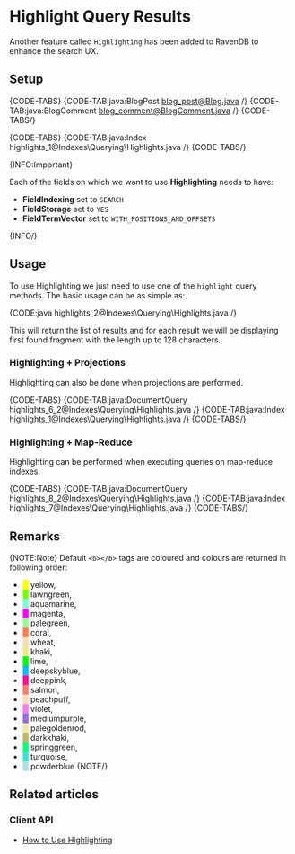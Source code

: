 # Highlight Query Results

Another feature called `Highlighting` has been added to RavenDB to enhance the search UX.

## Setup

{CODE-TABS}
{CODE-TAB:java:BlogPost blog_post@Blog.java /}
{CODE-TAB:java:BlogComment blog_comment@BlogComment.java /}
{CODE-TABS/}

{CODE-TABS}
{CODE-TAB:java:Index highlights_1@Indexes\Querying\Highlights.java /}
{CODE-TABS/}

{INFO:Important}

Each of the fields on which we want to use **Highlighting** needs to have:

- **FieldIndexing** set to `SEARCH`
- **FieldStorage** set to `YES`
- **FieldTermVector** set to `WITH_POSITIONS_AND_OFFSETS`

{INFO/}

## Usage

To use Highlighting we just need to use one of the `highlight` query methods. The basic usage can be as simple as:   

{CODE:java highlights_2@Indexes\Querying\Highlights.java /}

This will return the list of results and for each result we will be displaying first found fragment with the length up to 128 characters.

### Highlighting + Projections

Highlighting can also be done when projections are performed.

{CODE-TABS}
{CODE-TAB:java:DocumentQuery highlights_6_2@Indexes\Querying\Highlights.java /}
{CODE-TAB:java:Index highlights_1@Indexes\Querying\Highlights.java /}
{CODE-TABS/}

### Highlighting + Map-Reduce

Highlighting can be performed when executing queries on map-reduce indexes.

{CODE-TABS}
{CODE-TAB:java:DocumentQuery highlights_8_2@Indexes\Querying\Highlights.java /}
{CODE-TAB:java:Index highlights_7@Indexes\Querying\Highlights.java /}
{CODE-TABS/}

## Remarks

{NOTE:Note}
Default `<b></b>` tags are coloured and colours are returned in following order:

- <span style="border-left: 10px solid yellow">&nbsp;</span>yellow,
- <span style="border-left: 10px solid lawngreen">&nbsp;</span>lawngreen,
- <span style="border-left: 10px solid aquamarine">&nbsp;</span>aquamarine,
- <span style="border-left: 10px solid magenta">&nbsp;</span>magenta,
- <span style="border-left: 10px solid palegreen">&nbsp;</span>palegreen,
- <span style="border-left: 10px solid coral">&nbsp;</span>coral,
- <span style="border-left: 10px solid wheat">&nbsp;</span>wheat,
- <span style="border-left: 10px solid khaki">&nbsp;</span>khaki,
- <span style="border-left: 10px solid lime">&nbsp;</span>lime,
- <span style="border-left: 10px solid deepskyblue">&nbsp;</span>deepskyblue,
- <span style="border-left: 10px solid deeppink">&nbsp;</span>deeppink,
- <span style="border-left: 10px solid salmon">&nbsp;</span>salmon,
- <span style="border-left: 10px solid peachpuff">&nbsp;</span>peachpuff,
- <span style="border-left: 10px solid violet">&nbsp;</span>violet,
- <span style="border-left: 10px solid mediumpurple">&nbsp;</span>mediumpurple,
- <span style="border-left: 10px solid palegoldenrod">&nbsp;</span>palegoldenrod,
- <span style="border-left: 10px solid darkkhaki">&nbsp;</span>darkkhaki,
- <span style="border-left: 10px solid springgreen">&nbsp;</span>springgreen,
- <span style="border-left: 10px solid turquoise">&nbsp;</span>turquoise,
- <span style="border-left: 10px solid powderblue">&nbsp;</span>powderblue
{NOTE/}

## Related articles

### Client API

- [How to Use Highlighting](../../client-api/session/querying/how-to-use-highlighting)
